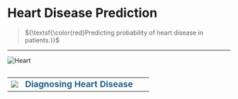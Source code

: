 # Heart Disease Prediction

> ${\textsf{\color{red}Predicting probability of heart disease in patients.}}$
***

![Heart](https://www.econsight.com/wp-content/uploads/2022/12/Medical-Imaging.jpg)

<table align="left">
    <tr>
        <td width="10%">
            <img src="https://www.pngall.com/wp-content/uploads/2016/06/Health-Free-Download-PNG.png">
        </td>
        <td>
            <div align="left", style="font-size:120%">
                <font color="#21618C">
                    <b>Diagnosing Heart Disease</b> 
                </font>
            </div>
        </td>
    </tr>
</table>
